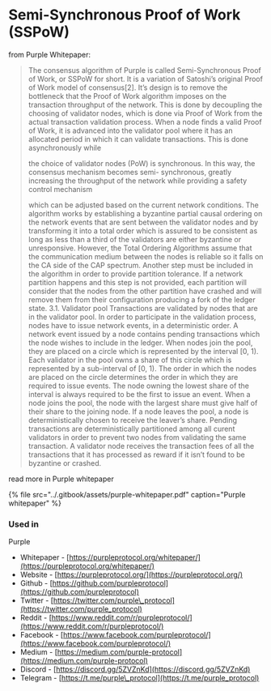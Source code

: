 # Semi-Synchronous Proof of Work \(SSPoW\)

from Purple Whitepaper:

> The consensus algorithm of Purple is called Semi-Synchronous Proof of Work, or SSPoW for short. It is a variation of Satoshi’s original Proof of Work model of consensus\[2\]. It’s design is to remove the bottleneck that the Proof of Work algorithm imposes on the transaction throughput of the network. This is done by decoupling the choosing of validator nodes, which is done via Proof of Work from the actual transaction validation process. When a node finds a valid Proof of Work, it is advanced into the validator pool where it has an allocated period in which it can validate transactions. This is done asynchronously while
>
> the choice of validator nodes \(PoW\) is synchronous. In this way, the consensus mechanism becomes semi- synchronous, greatly increasing the throughput of the network while providing a safety control mechanism
>
> which can be adjusted based on the current network conditions. The algorithm works by establishing a byzantine partial causal ordering on the network events that are sent between the validator nodes and by transforming it into a total order which is assured to be consistent as long as less than a third of the validators are either byzantine or unresponsive. However, the Total Ordering Algorithms assume that the communication medium between the nodes is reliable so it falls on the CA side of the CAP spectrum. Another step must be included in the algorithm in order to provide partition tolerance. If a network partition happens and this step is not provided, each partition will consider that the nodes from the other partition have crashed and will remove them from their configuration producing a fork of the ledger state. 3.1. Validator pool Transactions are validated by nodes that are in the validator pool. In order to participate in the validation process, nodes have to issue network events, in a deterministic order. A network event issued by a node contains pending transactions which the node wishes to include in the ledger. When nodes join the pool, they are placed on a circle which is represented by the interval \[0, 1\). Each validator in the pool owns a share of this circle which is represented by a sub-interval of \[0, 1\). The order in which the nodes are placed on the circle determines the order in which they are required to issue events. The node owning the lowest share of the interval is always required to be the first to issue an event. When a node joins the pool, the node with the largest share must give half of their share to the joining node. If a node leaves the pool, a node is deterministically chosen to receive the leaver’s share. Pending transactions are deterministically partitioned among all curent validators in order to prevent two nodes from validating the same transaction. A validator node receives the transaction fees of all the transactions that it has processed as reward if it isn’t found to be byzantine or crashed.

read more in Purple whitepaper

{% file src="../.gitbook/assets/purple-whitepaper.pdf" caption="Purple whitepaper" %}

### Used in

Purple

* Whitepaper - [https://purpleprotocol.org/whitepaper/](https://purpleprotocol.org/whitepaper/)
* Website - [https://purpleprotocol.org/](https://purpleprotocol.org/)
* Github - [https://github.com/purpleprotocol](https://github.com/purpleprotocol)
* Twitter - [https://twitter.com/purple\_protocol](https://twitter.com/purple_protocol)
* Reddit - [https://www.reddit.com/r/purpleprotocol/](https://www.reddit.com/r/purpleprotocol/)
* Facebook - [https://www.facebook.com/purpleprotocol/](https://www.facebook.com/purpleprotocol/)
* Medium - [https://medium.com/purple-protocol](https://medium.com/purple-protocol)
* Discord - [https://discord.gg/5ZVZnKd](https://discord.gg/5ZVZnKd)
* Telegram - [https://t.me/purple\_protocol](https://t.me/purple_protocol)






